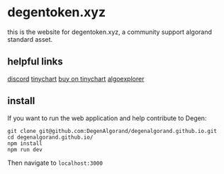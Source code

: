 # degentoken.xyz

this is the website for degentoken.xyz, a community support algorand standard asset.

## helpful links

[discord](https://discord.gg/wDy6eW6Gbj)
[tinychart](https://tinychart.org/asset/417708610)
[buy on tinychart](https://app.tinyman.org/#/swap?asset_in=0&asset_out=417708610)
[algoexplorer](https://algoexplorer.io/asset/417708610)

## install

If you want to run the web application and help contribute to Degen:

```
git clone git@github.com:DegenAlgorand/degenalgorand.github.io.git
cd degenalgorand.github.io/
npm install
npm run dev
```

Then navigate to `localhost:3000`
